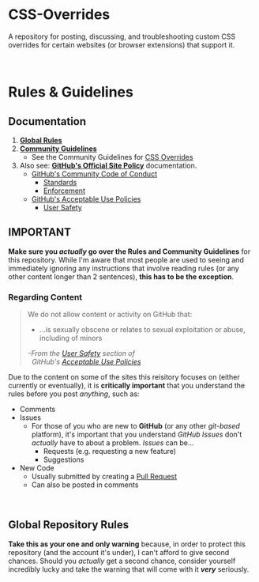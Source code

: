 # CSS-Overrides
A repository for posting, discussing, and troubleshooting custom CSS overrides for certain websites (or browser extensions) that support it.


<br />

# Rules & Guidelines

## Documentation
1. __[Global Rules](#global-rules)__
2. __[Community Guidelines](#community-guidelines)__
	- See the Community Guidelines for [CSS Overrides](#css-overrides)
3. Also see: __[GitHub's Official Site Policy](https://docs.github.com/en/site-policy)__ documentation.
	- [GitHub's Community Code of Conduct](https://docs.github.com/en/site-policy/github-terms/github-community-code-of-conduct)
		- [Standards](https://docs.github.com/en/site-policy/github-terms/github-community-code-of-conduct#standards)
		- [Enforcement](https://docs.github.com/en/site-policy/github-terms/github-community-code-of-conduct#enforcement)
	- [GitHub's Acceptable Use Policies](https://docs.github.com/en/site-policy/acceptable-use-policies/github-acceptable-use-policies)
		- [User Safety](https://docs.github.com/en/site-policy/acceptable-use-policies/github-acceptable-use-policies#2-user-safety)

## IMPORTANT
__Make sure you *actually* go over the Rules and Community Guidelines__ for this repository. While I'm aware that most people are used to seeing and immediately ignoring any instructions that involve reading rules (or any other content longer than 2 sentences), __this has to be the exception__.

### Regarding Content
>We do not allow content or activity on GitHub that:
>- ...is sexually obscene or relates to sexual exploitation or abuse, including of minors
>
>*-From the [User Safety](https://docs.github.com/en/site-policy/acceptable-use-policies/github-acceptable-use-policies#2-user-safety) section of<br />*
> &#160; *GitHub's [Acceptable Use Policies](https://docs.github.com/en/site-policy/acceptable-use-policies/github-acceptable-use-policies)*

Due to the content on some of the sites this reisitory focuses on (either currently or eventually), it is __critically important__ that you understand the rules before you post *anything*, such as:
- Comments
- Issues
	- For those of you who are new to __GitHub__ (or any other *git-based* platform), it's important that you understand *GitHub Issues* don't *actually* have to about a problem. *Issues* can be...
		- Requests (e.g. requesting a new feature)
		- Suggestions
- New Code
	- Usually submitted by creating a [Pull Request](url)
	- Can also be posted in comments


<br />

## Global Repository Rules

__Take this as your one and only warning__ because, in order to protect this repository (and the account it's under), I can't afford to give second chances. Should you *actually* get a second chance, consider yourself incredibly lucky and take the warning that will come with it __*very*__ seriously.